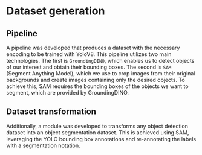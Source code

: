 # Dataset generation

## Pipeline
A pipeline was developed that produces a dataset with the necessary encoding to be trained with YoloV8. This pipeline utilizes two main technologies. The first is `GroundingDINO`, which enables us to detect objects of our interest and obtain their bounding boxes. The second is `SAM` (Segment Anything Model), which we use to crop images from their original backgrounds and create images containing only the desired objects. To achieve this, SAM requires the bounding boxes of the objects we want to segment, which are provided by GroundingDINO. 

## Dataset transformation
Additionally, a module was developed to transforms any object detection dataset into an object segmentation dataset. This is achieved using SAM, leveraging the YOLO bounding box annotations and re-annotating the labels with a segmentation notation. 

